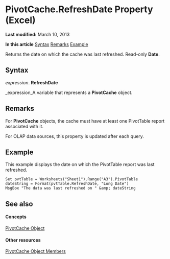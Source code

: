 
# PivotCache.RefreshDate Property (Excel)

 **Last modified:** March 10, 2013

 **In this article**
 [Syntax](#sectionSection0)
 [Remarks](#sectionSection1)
 [Example](#sectionSection2)


Returns the date on which the cache was last refreshed. Read-only  **Date**.


## Syntax
<a name="sectionSection0"> </a>

 _expression_. **RefreshDate**

 _expression_A variable that represents a  **PivotCache** object.


## Remarks
<a name="sectionSection1"> </a>

For  **PivotCache** objects, the cache must have at least one PivotTable report associated with it.

For OLAP data sources, this property is updated after each query.


## Example
<a name="sectionSection2"> </a>

This example displays the date on which the PivotTable report was last refreshed.


```
Set pvtTable = Worksheets("Sheet1").Range("A3").PivotTable 
dateString = Format(pvtTable.RefreshDate, "Long Date") 
MsgBox "The data was last refreshed on " &amp; dateString
```


## See also
<a name="sectionSection2"> </a>


#### Concepts


 [PivotCache Object](c3d84ef1-f9e6-b1bc-cbf0-3ba8dfe17439.md)
#### Other resources


 [PivotCache Object Members](113f1109-e1c9-2c6e-0581-9fba82f278dc.md)
